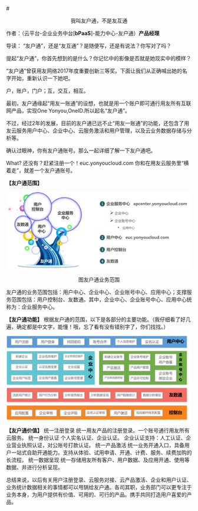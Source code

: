 #<p align="center">我叫友户通，不是友互通</p>

作者：（云平台-企业业务中台[**bPaaS**]-能力中心-友户通）**产品经理**

导读：
“友户通”，还是“友互通”？是随便写，还是有说法？你写对了吗？

提起“友户通”，你首先想到的是什么？你记忆中的影像是否就是她现实中的模样？

“友户通”曾获用友网络2017年度重要创新三等奖。下面让我们从正确喊出她的名字开始，重新认识一下她吧。


户，账户，门户；互，交互，相互。

最初，友户通缘起“用友一账通”的设想，也就是用一个账户即可通行用友所有互联网产品，实现One Yonyou,OneID.所以起名“友户通”。

不过，经过2年的发展，目前的友户通已远不止“用友一账通”的功能，还包含了用友云服务用户中心、企业中心、云服务激活和用户管理，以及云业务数据存储与分析等。

确认过眼神，你有友户通账号。那么一起详细了解一下友户通吧。

What? 还没有？赶紧注册一个！euc.yonyoucloud.com
你和在用友云服务里“横着走”，就差一个友户通账号。

**【友户通范围】**

![](/articles/201806/images/article5/images5.1.png)
<p align="center">图友户通业务范围</p>
友户通的业务范围包括：用户中心、企业中心、企业账号中心、应用中心；支撑服务范围包括：用户控制台、友数通。其中，企业中心、企业账号中心、应用中心统称为：企业服务中心。

**【友户通功能】**
根据友户通的范围，以下是各部分的主要功能。（我仔细看了好几遍，确定都是中文字，能懂！哦，忘了看有没有错别字了，你们找找。）

![](/articles/201806/images/article5/images5.2.png)


**【友户通价值】**
统一注册登录
统一用友产品的注册登录。一个账号通行用友所有云服务。
统一身份认证
个人实名认证、企业认证。
企业认证支持：人工认证、企业营业执照认证，对公账号打款认证。
统一产品激活
统一业务开通入口，具备用户一站式自助开通能力。支持从体验、试用申请、开通、计费、服务、续费加购的长流程。
统一数据呈现
统一存储用友所有客户、用户数据、及应用开通、使用等数据、并进行分析呈现。

总结来说，以后有关用户注册登录、云服务对接、云产品激活、企业和用户认证、业务统计数据相关的事情都可以甩锅给友户通。各司其职，业务部门可以更专注于业务本身，为用户提供有价值、可用的、可行的产品。携手共同打造用户喜爱的产品。




